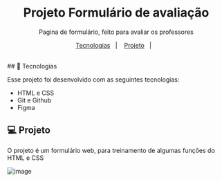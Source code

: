 <h1 align="center"> Projeto Formulário de avaliação</h1>

<p align="center">
Pagina de formulário, feito para avaliar os professores <br/>

<p align="center">
  <a href="#-tecnologias">Tecnologias</a>&nbsp;&nbsp;&nbsp;|&nbsp;&nbsp;&nbsp;
  <a href="#-projeto">Projeto</a>&nbsp;&nbsp;&nbsp;|&nbsp;&nbsp;&nbsp;
  
</p>

<br>
## 🚀 Tecnologias

Esse projeto foi desenvolvido com as seguintes tecnologias:

- HTML e CSS
- Git e Github
- Figma

## 💻 Projeto

O projeto é um formulário web, para treinamento de algumas funções do HTML e CSS

![image](https://github.com/RodolffoMacedo/formulario_avaliacao_mentoria/assets/146378931/ce230284-10ab-4d1f-aba5-bb0b68871d95)
